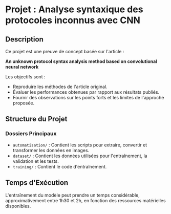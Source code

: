 # Projet : Analyse syntaxique des protocoles inconnus avec CNN

## Description
Ce projet est une preuve de concept basée sur l'article :

**An unknown protocol syntax analysis method based on convolutional neural network**

Les objectifs sont :
- Reproduire les méthodes de l'article original.
- Évaluer les performances obtenues par rapport aux résultats publiés.
- Fournir des observations sur les points forts et les limites de l'approche proposée.

## Structure du Projet

### Dossiers Principaux
- `automatisation/` : Contient les scripts pour extraire, convertir et transformer les données en images.
- `dataset/` : Contient les données utilisées pour l'entraînement, la validation et les tests.
- `training/` : Contient le code d'entraînement.

## Temps d'Exécution
L'entraînement du modèle peut prendre un temps considérable, approximativement entre 1h30 et 2h, en fonction des ressources matérielles disponibles.
